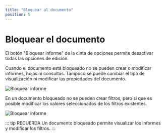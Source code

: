 ```yaml
---
title: "Bloquear al documento"
position: 5
---
```




# Bloquear el documento

El botón "Bloquear informe" de la cinta de opciones permite desactivar todas las opciones de edición.

Cuando el documento está bloqueado no se pueden crear o modificar informes, hojas ni consultas. 
Tampoco se puede cambiar el tipo de visualización ni modificar las propiedades del documento.


![Bloquear informe](/images/analysis/BloquearInforme.png)

En un documento bloqueado no se pueden crear filtros, pero si que es posible modificar los valores seleccionados de los filtros existentes.



![Bloquear informe](/images/analysis/InformeBloqueado.png)


::: tip RECUERDA
Un documento bloqueado permite visualizar los informes y modificar los filtros.
:::
